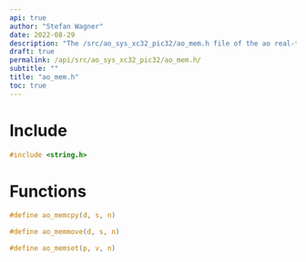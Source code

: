 ```yaml
---
api: true
author: "Stefan Wagner"
date: 2022-08-29
description: "The /src/ao_sys_xc32_pic32/ao_mem.h file of the ao real-time operating system."
draft: true
permalink: /api/src/ao_sys_xc32_pic32/ao_mem.h/
subtitle: ""
title: "ao_mem.h"
toc: true
---
```


# Include

```c
#include <string.h>
```

# Functions

```c
#define ao_memcpy(d, s, n)
```

```c
#define ao_memmove(d, s, n)
```

```c
#define ao_memset(p, v, n)
```

